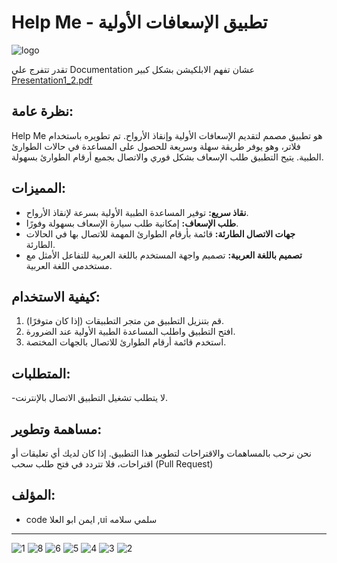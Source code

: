 # Help Me - تطبيق الإسعافات الأولية

![logo](https://github.com/aymanaboelela/Help-Me-App/assets/142680481/61e464b0-3480-4f85-8054-be1dc1023504)

تقدر تتفرج علي Documentation عشان تفهم الابلكيشن بشكل كبير   
[Presentation1_2.pdf](https://github.com/aymanaboelela/Help-Me-App/files/13720373/Presentation1_2.pdf)



## نظرة عامة:
Help Me هو تطبيق مصمم لتقديم الإسعافات الأولية وإنقاذ الأرواح. تم تطويره باستخدام فلاتر، وهو يوفر طريقة سهلة وسريعة للحصول على المساعدة في حالات الطوارئ الطبية. يتيح التطبيق طلب الإسعاف بشكل فوري والاتصال بجميع أرقام الطوارئ بسهولة.

## المميزات:
- **نقاذ سريع:** توفير المساعدة الطبية الأولية بسرعة لإنقاذ الأرواح.
- **طلب الإسعاف:** إمكانية طلب سيارة الإسعاف بسهولة وفورًا.
- **جهات الاتصال الطارئة:** قائمة بأرقام الطوارئ المهمة للاتصال بها في الحالات الطارئة.
- **تصميم باللغة العربية:** تصميم واجهة المستخدم باللغة العربية للتفاعل الأمثل مع مستخدمي اللغة العربية.

## كيفية الاستخدام:
1. قم بتنزيل التطبيق من متجر التطبيقات (إذا كان متوفرًا).
2. افتح التطبيق واطلب المساعدة الطبية الأولية عند الضرورة.
3. استخدم قائمة أرقام الطوارئ للاتصال بالجهات المختصة.

## المتطلبات:
-لا يتطلب تشغيل التطبيق الاتصال بالإنترنت.

## مساهمة وتطوير:
نحن نرحب بالمساهمات والاقتراحات لتطوير هذا التطبيق. إذا كان لديك أي تعليقات أو اقتراحات، فلا تتردد في فتح طلب سحب (Pull Request) 

## المؤلف:
- code ايمن ابو العلا ,ui سلمي سلامه 


---
![1](https://github.com/aymanaboelela/Help-Me-App/assets/142680481/4288a42e-ebbb-4371-ac50-872375dfde8e)
![8](https://github.com/aymanaboelela/Help-Me-App/assets/142680481/63286be5-2a32-4d5b-8166-89ed74b704f1)
![6](https://github.com/aymanaboelela/Help-Me-App/assets/142680481/9555e3d8-ec42-46c7-935a-dc95ff3d8bc4)
![5](https://github.com/aymanaboelela/Help-Me-App/assets/142680481/4ecd4451-354e-46ee-919b-5a463f908cc2)
![4](https://github.com/aymanaboelela/Help-Me-App/assets/142680481/6c1a78a1-35e9-451d-aa4b-aa8aea56b2e4)
![3](https://github.com/aymanaboelela/Help-Me-App/assets/142680481/19e605e2-b53d-432d-9121-52327a06e42c)
![2](https://github.com/aymanaboelela/Help-Me-App/assets/142680481/027f937c-994d-4441-8fdc-a128069c5e8d)

